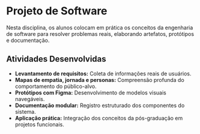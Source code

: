 # Projeto de Software

Nesta disciplina, os alunos colocam em prática os conceitos da engenharia de software para resolver problemas reais, elaborando artefatos, protótipos e documentação.

## Atividades Desenvolvidas

- **Levantamento de requisitos:** Coleta de informações reais de usuários.  
- **Mapas de empatia, jornada e personas:** Compreensão profunda do comportamento do público-alvo.  
- **Protótipos com Figma:** Desenvolvimento de modelos visuais navegáveis.  
- **Documentação modular:** Registro estruturado dos componentes do sistema.  
- **Aplicação prática:** Integração dos conceitos da pós-graduação em projetos funcionais.
